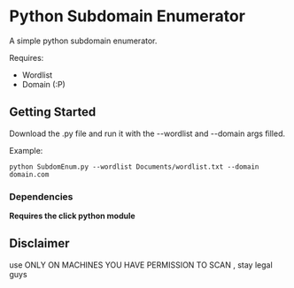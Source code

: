 # Python Subdomain Enumerator

A simple python subdomain enumerator. 

Requires:
  - Wordlist
  - Domain (:P)

## Getting Started

Download the .py file and run it with the --wordlist and --domain args filled.

Example: 

```
python SubdomEnum.py --wordlist Documents/wordlist.txt --domain domain.com 

```

### Dependencies

**Requires the click python module**

## Disclaimer

use ONLY ON MACHINES YOU HAVE PERMISSION TO SCAN , stay legal guys
